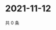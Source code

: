 # 2021-11-12

共 0 条

<!-- BEGIN WEIBO -->
<!-- 最后更新时间 Fri Nov 12 2021 16:16:52 GMT+0800 (China Standard Time) -->

<!-- END WEIBO -->
